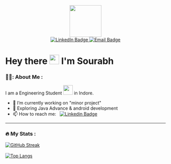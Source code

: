 
<div id="header" align="center">
  <img src="https://media.giphy.com/media/M9gbBd9nbDrOTu1Mqx/giphy.gif" width="100"/>
</div>

<div id="badges"align="center">
  <a href="https://www.linkedin.com/in/sourabhpatware/">
  <img src="https://img.shields.io/badge/LinkedIn-blue?style=for-the-badge&logo=linkedin&logoColor=white" alt="LinkedIn Badge"/>
  </a>
    <a href="mailto:sourabhpatware100@gmail.com">
  <img src="https://img.shields.io/badge/Email-red?style=for-the-badge&logo=email&logoColor=white" alt="Email Badge"/>
    </a>
</div>
<!-- <img src="https://komarev.com/ghpvc/?username=100rabhg&style=flat-square&color=blue" alt=""/> -->
<h1>
  Hey there
  <img src="https://media.giphy.com/media/hvRJCLFzcasrR4ia7z/giphy.gif" width="30px"/>
  I'm Sourabh 
</h1>

### 👨‍💻: About Me :

I am a Engineering Student <img src="https://media.giphy.com/media/WUlplcMpOCEmTGBtBW/giphy.gif" width="30"> in Indore.

- 🔭 I’m currently working on "minor project"
- 🌱 Exploring Java Advance & android development
- 📫 How to reach me: &nbsp; [![Linkedin Badge](https://img.shields.io/badge/-Linkedin-blue?style=flat&logo=Linkedin&logoColor=white)](your-linkedin-url)

<!-- ### :hammer_and_wrench: Languages and Tools :

<div>
  <img src="https://github.com/devicons/devicon/blob/master/icons/java/java-original-wordmark.svg" title="Java" alt="Java" width="40" height="40"/>&nbsp;
  </div> -->
---
### :fire: My Stats :
[![GitHub Streak](http://github-readme-streak-stats.herokuapp.com?user=100rabhg&theme=github-dark)](https://git.io/streak-stats)
<br><br>
[![Top Langs](https://github-readme-stats.vercel.app/api/top-langs/?username=100rabhg&layout=compact&theme=dark)](https://github.com/anuraghazra/github-readme-stats)
